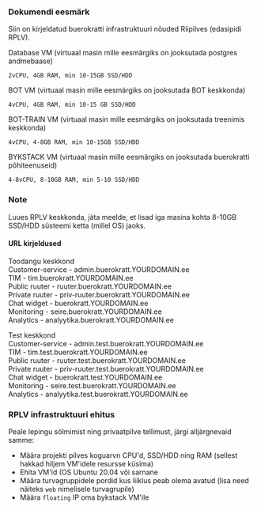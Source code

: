 ### Dokumendi eesmärk
Siin on kirjeldatud buerokratti infrastruktuuri nõuded Riipilves (edasipidi RPLV).

Database VM (virtuaal masin mille eesmärgiks on jooksutada postgres andmebaase)
```
2vCPU, 4GB RAM, min 10-15GB SSD/HDD
```
BOT VM (virtuaal masin mille eesmärgiks on jooksutada BOT keskkonda)
```
4vCPU, 4GB RAM, min 10-15 GB SSD/HDD
```
BOT-TRAIN VM (virtuaal masin mille eesmärgiks on jooksutada treenimis keskkonda)
```
4vCPU, 4-8GB RAM, min 10-15GB SSD/HDD
```
BYKSTACK VM (virtuaal masin mille eesmärgiks on jooksutada buerokratti põhiteenuseid)
```
4-8vCPU, 8-10GB RAM, min 5-10 SSD/HDD
```
### Note
Luues RPLV keskkonda, jäta meelde, et lisad iga masina kohta 8-10GB SSD/HDD süsteemi ketta (millel OS) jaoks.

#### URL kirjeldused
Toodangu keskkond  
Customer-service - admin.buerokratt.YOURDOMAIN.ee  
TIM - tim.buerokratt.YOURDOMAIN.ee  
Public ruuter - ruuter.buerokratt.YOURDOMAIN.ee   
Private ruuter - priv-ruuter.buerokratt.YOURDOMAIN.ee  
Chat widget - buerokratt.YOURDOMAIN.ee  
Monitoring - seire.buerokratt.YOURDOMAIN.ee  
Analytics - analyytika.buerokratt.YOURDOMAIN.ee  


Test keskkond  
Customer-service - admin.test.buerokratt.YOURDOMAIN.ee  
TIM - tim.test.buerokratt.YOURDOMAIN.ee  
Public ruuter - ruuter.test.buerokratt.YOURDOMAIN.ee  
Private ruuter - priv-ruuter.test.buerokratt.YOURDOMAIN.ee  
Chat widget - buerokratt.test.YOURDOMAIN.ee  
Monitoring - seire.test.buerokratt.YOURDOMAIN.ee  
Analytics - analyytika.test.buerokratt.YOURDOMAIN.ee 

### RPLV infrastruktuuri ehitus
Peale lepingu sõlmimist ning privaatpilve tellimust, järgi alljärgnevaid samme:
- Määra projekti pilves koguarvn CPU'd, SSD/HDD ning RAM (sellest hakkad hiljem VM'idele resursse küsima)
- Ehita VM'id (OS Ubuntu 20.04 või sarnane
- Määra turvagruppidele pordid kus liiklus peab olema avatud (lisa need näiteks `web` nimelisele turvagrupile) 
- Määra `floating` IP oma bykstack VM'ile
